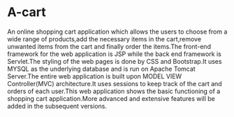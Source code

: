 # A-cart

An online shopping cart application which allows the users to choose from a wide range of products,add the necessary items in the cart,remove unwanted items from the cart and finally order the items.The front-end framework for the web application is JSP while the back end framework is Servlet.The styling of the web pages is done by CSS and Bootstrap.It uses MYSQL as the underlying database and is run on Apache Tomcat Server.The entire web application is built upon MODEL VIEW Controller(MVC) architecture.It uses sessions to keep track of the cart and orders of each user.This web application shows the basic functioning of a shopping cart application.More advanced and extensive features will be added in the subsequent versions.
